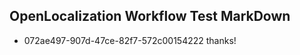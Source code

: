 ## OpenLocalization Workflow Test MarkDown
* 072ae497-907d-47ce-82f7-572c00154222 thanks!

<!--HONumber=Jul16_HO3-->


